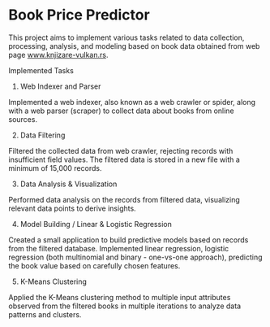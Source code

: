 # Book Price Predictor
This project aims to implement various tasks related to data collection, processing, analysis, and modeling based on book data obtained from web page www.knjizare-vulkan.rs.

Implemented Tasks

1. Web Indexer and Parser

Implemented a web indexer, also known as a web crawler or spider, along with a web parser (scraper) to collect data about books from online sources.

2. Data Filtering

Filtered the collected data from web crawler, rejecting records with insufficient field values. The filtered data is stored in a new file with a minimum of 15,000 records.

3. Data Analysis & Visualization

Performed data analysis on the records from filtered data, visualizing relevant data points to derive insights.

4. Model Building / Linear & Logistic Regression

Created a small application to build predictive models based on records from the filtered database. Implemented linear regression, logistic regression (both multinomial and binary - one-vs-one approach), predicting the book value based on carefully chosen features.

5. K-Means Clustering

Applied the K-Means clustering method to multiple input attributes observed from the filtered books in multiple iterations to analyze data patterns and clusters.
